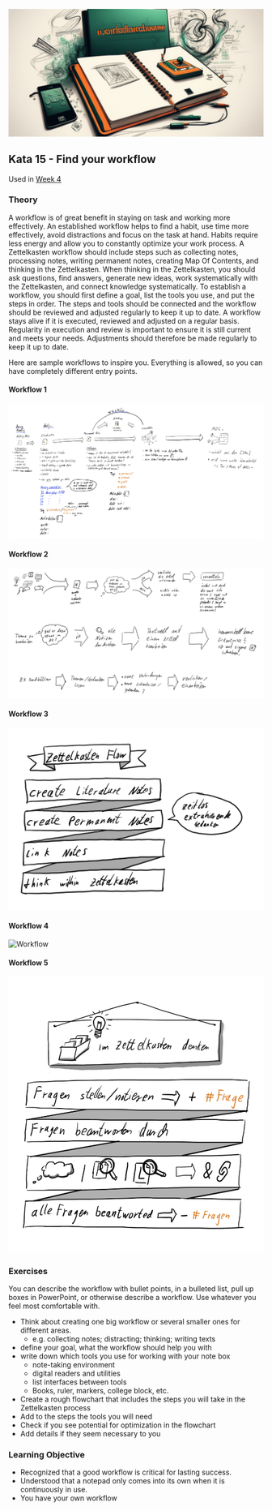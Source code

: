 ![Workflow](images/woche11.png)

## Kata 15 - Find your workflow

Used in [Week 4](2-1-Woche-4.md)

### Theory
A workflow is of great benefit in staying on task and working more effectively. An established workflow helps to find a habit, use time more effectively, avoid distractions and focus on the task at hand. Habits require less energy and allow you to constantly optimize your work process. A Zettelkasten workflow should include steps such as collecting notes, processing notes, writing permanent notes, creating Map Of Contents, and thinking in the Zettelkasten. When thinking in the Zettelkasten, you should ask questions, find answers, generate new ideas, work systematically with the Zettelkasten, and connect knowledge systematically. To establish a workflow, you should first define a goal, list the tools you use, and put the steps in order. The steps and tools should be connected and the workflow should be reviewed and adjusted regularly to keep it up to date. A workflow stays alive if it is executed, reviewed and adjusted on a regular basis. Regularity in execution and review is important to ensure it is still current and meets your needs. Adjustments should therefore be made regularly to keep it up to date.

Here are sample workflows to inspire you. Everything is allowed, so you can have completely different entry points.

#### Workflow 1

![Workflow](images/Zettelkastenflow.png)

#### Workflow 2

![Workflow](images/ZK-Workflow2.png)

#### Workflow 3

![Workflow](images/Zettelkastenflow_1.png)

#### Workflow 4

![Workflow](images/Tägliches_Arbeiten_Mit_ZK.png)

#### Workflow 5

![Workflow](images/Im_Zettelkasten_Denken.png)

### Exercises

You can describe the workflow with bullet points, in a bulleted list, pull up boxes in PowerPoint, or otherwise describe a workflow. Use whatever you feel most comfortable with.

- Think about creating one big workflow or several smaller ones for different areas.
	- e.g. collecting notes; distracting; thinking; writing texts
- define your goal, what the workflow should help you with
- write down which tools you use for working with your note box
	- note-taking environment
	- digital readers and utilities
	- list interfaces between tools
	- Books, ruler, markers, college block, etc.
- Create a rough flowchart that includes the steps you will take in the Zettelkasten process
- Add to the steps the tools you will need
- Check if you see potential for optimization in the flowchart
- Add details if they seem necessary to you


### Learning Objective
- Recognized that a good workflow is critical for lasting success.
- Understood that a notepad only comes into its own when it is continuously in use.
- You have your own workflow

